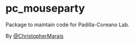# pc_mouseparty
Package to maintain code for Padilla-Coreano Lab. 

By [@ChristopherMarais](https://github.com/ChristopherMarais)
